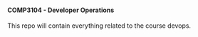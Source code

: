 #### COMP3104 - Developer Operations

This repo will contain everything related to the course devops.
